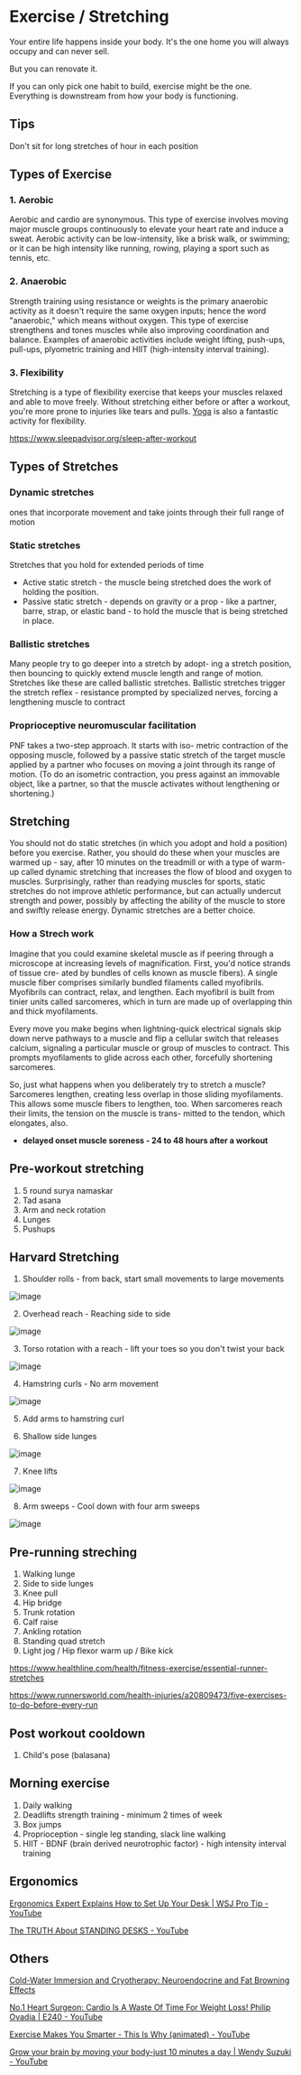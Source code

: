# Exercise / Stretching

Your entire life happens inside your body. It's the one home you will always occupy and can never sell.

But you can renovate it.

If you can only pick one habit to build, exercise might be the one. Everything is downstream from how your body is functioning.

## Tips

Don't sit for long stretches of hour in each position

## Types of Exercise

### 1. Aerobic

Aerobic and cardio are synonymous. This type of exercise involves moving major muscle groups continuously to elevate your heart rate and induce a sweat. Aerobic activity can be low-intensity, like a brisk walk, or swimming; or it can be high intensity like running, rowing, playing a sport such as tennis, etc.

### 2. Anaerobic

Strength training using resistance or weights is the primary anaerobic activity as it doesn't require the same oxygen inputs; hence the word "anaerobic," which means without oxygen. This type of exercise strengthens and tones muscles while also improving coordination and balance. Examples of anaerobic activities include weight lifting, push-ups, pull-ups, plyometric training and HIIT (high-intensity interval training).

### 3. Flexibility

Stretching is a type of flexibility exercise that keeps your muscles relaxed and able to move freely. Without stretching either before or after a workout, you're more prone to injuries like tears and pulls. [Yoga](https://www.sleepadvisor.org/yoga-for-sleep/) is also a fantastic activity for flexibility.

https://www.sleepadvisor.org/sleep-after-workout

## Types of Stretches

### Dynamic stretches

ones that incorporate movement and take joints through their full range of motion

### Static stretches

Stretches that you hold for extended periods of time

- Active static stretch - the muscle being stretched does the work of holding the position.
- Passive static stretch - depends on gravity or a prop - like a partner, barre, strap, or elastic band - to hold the muscle that is being stretched in place.

### Ballistic stretches

Many people try to go deeper into a stretch by adopt- ing a stretch position, then bouncing to quickly extend muscle length and range of motion. Stretches like these are called ballistic stretches. Ballistic stretches trigger the stretch reflex - resistance prompted by specialized nerves, forcing a lengthening muscle to contract

### Proprioceptive neuromuscular facilitation

PNF takes a two-step approach. It starts with iso- metric contraction of the opposing muscle, followed by a passive static stretch of the target muscle applied by a partner who focuses on moving a joint through its range of motion. (To do an isometric contraction, you press against an immovable object, like a partner, so that the muscle activates without lengthening or shortening.)

## Stretching

You should not do static stretches (in which you adopt and hold a position) before you exercise. Rather, you should do these when your muscles are warmed up - say, after 10 minutes on the treadmill or with a type of warm-up called dynamic stretching that increases the flow of blood and oxygen to muscles. Surprisingly, rather than readying muscles for sports, static stretches do not improve athletic performance, but can actually undercut strength and power, possibly by affecting the ability of the muscle to store and swiftly release energy. Dynamic stretches are a better choice.

### How a Strech work

Imagine that you could examine skeletal muscle as if peering through a microscope at increasing levels of magnification. First, you'd notice strands of tissue cre- ated by bundles of cells known as muscle fibers). A single muscle fiber comprises similarly bundled filaments called myofibrils. Myofibrils can contract, relax, and lengthen. Each myofibril is built from tinier units called sarcomeres, which in turn are made up of overlapping thin and thick myofilaments.

Every move you make begins when lightning-quick electrical signals skip down nerve pathways to a muscle and flip a cellular switch that releases calcium, signaling a particular muscle or group of muscles to contract. This prompts myofilaments to glide across each other, forcefully shortening sarcomeres.

So, just what happens when you deliberately try to stretch a muscle? Sarcomeres lengthen, creating less overlap in those sliding myofilaments. This allows some muscle fibers to lengthen, too. When sarcomeres reach their limits, the tension on the muscle is trans- mitted to the tendon, which elongates, also.

- **delayed onset muscle soreness - 24 to 48 hours after a workout**

## Pre-workout stretching

1. 5 round surya namaskar
2. Tad asana
3. Arm and neck rotation
4. Lunges
5. Pushups

## Harvard Stretching

1. Shoulder rolls - from back, start small movements to large movements

![image](../../../media/Exercise-Stretching-image1.jpg)

2. Overhead reach - Reaching side to side

![image](../../../media/Exercise-Stretching-image2.jpg)

3. Torso rotation with a reach - lift your toes so you don't twist your back

![image](../../../media/Exercise-Stretching-image3.jpg)

4. Hamstring curls - No arm movement

![image](../../../media/Exercise-Stretching-image4.jpg)

5. Add arms to hamstring curl

6. Shallow side lunges

![image](../../../media/Exercise-Stretching-image5.jpg)

7. Knee lifts

![image](../../../media/Exercise-Stretching-image6.jpg)

8. Arm sweeps - Cool down with four arm sweeps

![image](../../../media/Exercise-Stretching-image7.jpg)

## Pre-running streching

1. Walking lunge
2. Side to side lunges
3. Knee pull
4. Hip bridge
5. Trunk rotation
6. Calf raise
7. Ankling rotation
8. Standing quad stretch
9. Light jog / Hip flexor warm up / Bike kick

https://www.healthline.com/health/fitness-exercise/essential-runner-stretches

https://www.runnersworld.com/health-injuries/a20809473/five-exercises-to-do-before-every-run

## Post workout cooldown

1. Child's pose (balasana)

## Morning exercise

1. Daily walking
2. Deadlifts strength training - minimum 2 times of week
3. Box jumps
4. Proprioception - single leg standing, slack line walking
5. HIIT - BDNF (brain derived neurotrophic factor) - high intensity interval training

## Ergonomics

[Ergonomics Expert Explains How to Set Up Your Desk | WSJ Pro Tip - YouTube](https://www.youtube.com/watch?v=F8_ME4VwTiw)

[The TRUTH About STANDING DESKS - YouTube](https://www.youtube.com/watch?v=yhkigA368mE)

## Others

[Cold-Water Immersion and Cryotherapy: Neuroendocrine and Fat Browning Effects](https://www.youtube.com/watch?v=XaLd5w6zF7A)

[No.1 Heart Surgeon: Cardio Is A Waste Of Time For Weight Loss! Philip Ovadia | E240 - YouTube](https://www.youtube.com/watch?v=V7a8X8AB8yU)

[Exercise Makes You Smarter - This Is Why (animated) - YouTube](https://www.youtube.com/watch?v=D4UKd1iOUeo)

[Grow your brain by moving your body-just 10 minutes a day | Wendy Suzuki - YouTube](https://www.youtube.com/watch?v=vlDUW9f8wIs)
